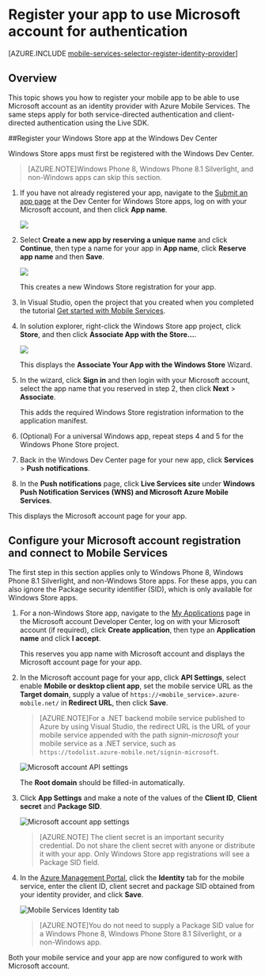 <properties 
	pageTitle="Register for Microsoft authentication | Microsoft Azure" 
	description="Learn how to register for Microsoft authentication in your Azure Mobile Services application." 
	authors="ggailey777" 
	services="mobile-services" 
	documentationCenter="Mobile" 
	manager="dwrede" 
	editor=""/>

<tags 
	ms.service="mobile-services" 
	ms.workload="mobile" 
	ms.tgt_pltfrm="NA" 
	ms.devlang="multiple" 
	ms.topic="article" 
	ms.date="08/08/2015" 
	ms.author="glenga"/>

# Register your app to use Microsoft account for authentication

[AZURE.INCLUDE [mobile-services-selector-register-identity-provider](../../includes/mobile-services-selector-register-identity-provider.md)]

## Overview 

This topic shows you how to register your mobile app to be able to use Microsoft account as an identity provider with Azure Mobile Services. The same steps apply for both service-directed authentication and client-directed authentication using the Live SDK.

##Register your Windows Store app at the Windows Dev Center

Windows Store apps must first be registered with the Windows Dev Center. 

>[AZURE.NOTE]Windows Phone 8, Windows Phone 8.1 Silverlight, and non-Windows apps can skip this section.

1. If you have not already registered your app, navigate to the [Submit an app page] at the Dev Center for Windows Store apps, log on with your Microsoft account, and then click **App name**.

   	![](./media/mobile-services-how-to-register-microsoft-authentication/mobile-services-submit-win8-app.png)

2. Select **Create a new app by reserving a unique name** and click **Continue**, then type a name for your app in **App name**, click **Reserve app name** and then **Save**.

   	![](./media/mobile-services-how-to-register-microsoft-authentication/mobile-services-win8-app-name.png)

   	This creates a new Windows Store registration for your app.

3. In Visual Studio, open the project that you created when you completed the tutorial [Get started with Mobile Services](mobile-services-dotnet-backend-windows-store-dotnet-get-started.md).

4. In solution explorer, right-click the Windows Store app project, click **Store**, and then click **Associate App with the Store...**. 

  	![](./media/mobile-services-how-to-register-microsoft-authentication/mobile-services-store-association.png)

   	This displays the **Associate Your App with the Windows Store** Wizard.

5. In the wizard, click **Sign in** and then login with your Microsoft account, select the app name that you reserved in step 2, then click **Next** > **Associate**.

   	This adds the required Windows Store registration information to the application manifest.   

6. (Optional) For a universal Windows app, repeat steps 4 and 5 for the Windows Phone Store project. 

6. Back in the Windows Dev Center page for your new app, click **Services** > **Push notifications**. 

7. In the **Push notifications** page, click **Live Services site** under **Windows Push Notification Services (WNS) and Microsoft Azure Mobile Services**.

This displays the Microsoft account page for your app.

## Configure your Microsoft account registration and connect to Mobile Services

The first step in this section applies only to Windows Phone 8, Windows Phone 8.1 Silverlight, and non-Windows Store apps. For these apps, you can also ignore the Package security identifier (SID), which is only available for Windows Store apps. 

1. For a non-Windows Store app, navigate to the <a href="http://go.microsoft.com/fwlink/p/?LinkId=262039" target="_blank">My Applications</a> page in the Microsoft account Developer Center, log on with your Microsoft account (if required), click **Create application**, then type an **Application name** and click **I accept**.

   	This reserves you app name with Microsoft account and displays the Microsoft account page for your app.

2. In the Microsoft account page for your app, click **API Settings**, select enable **Mobile or desktop client app**, set the mobile service URL as the **Target domain**, supply a value of `https://<mobile_service>.azure-mobile.net/` in **Redirect URL**, then click **Save**.

	 >[AZURE.NOTE]For a .NET backend mobile service published to Azure by using Visual Studio, the redirect URL is the URL of your mobile service appended with the path _signin-microsoft_ your mobile service as a .NET service, such as `https://todolist.azure-mobile.net/signin-microsoft`. 

    ![Microsoft account API settings](./media/mobile-services-how-to-register-microsoft-authentication/mobile-services-win8-app-push-auth-2.png)

	The **Root domain** should be filled-in automatically.

4. Click **App Settings** and make a note of the values of the **Client ID**, **Client secret** and **Package SID**. 
	
   	![Microsoft account app settings](./media/mobile-services-how-to-register-microsoft-authentication/mobile-services-win8-app-push-auth.png)
	
	
    > [AZURE.NOTE] The client secret is an important security credential. Do not share the client secret with anyone or distribute it with your app. Only Windows Store app registrations will see a Package SID field.

4. In the [Azure Management Portal], click the **Identity** tab for the mobile service, enter the client ID, client secret and package SID obtained from your identity provider, and click **Save**. 

 	![Mobile Services Identity tab](./media/mobile-services-how-to-register-microsoft-authentication/mobile-services-identity-tab.png)
	
	>[AZURE.NOTE]You do not need to supply a Package SID value for a Windows Phone 8, Windows Phone Store 8.1 Silverlight, or a non-Windows app.
	
Both your mobile service and your app are now configured to work with Microsoft account.

<!-- Anchors. -->

<!-- Images. -->

<!-- URLs. -->

[Submit an app page]: http://go.microsoft.com/fwlink/p/?LinkID=266582
[My Applications]: http://go.microsoft.com/fwlink/p/?LinkId=262039

[Azure Management Portal]: https://manage.windowsazure.com/
 